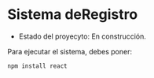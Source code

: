 <h1> Sistema deRegistro </h1>

- Estado del proyecyto: En construcción.


Para ejecutar el sistema, debes poner:

  ```npm install react```
